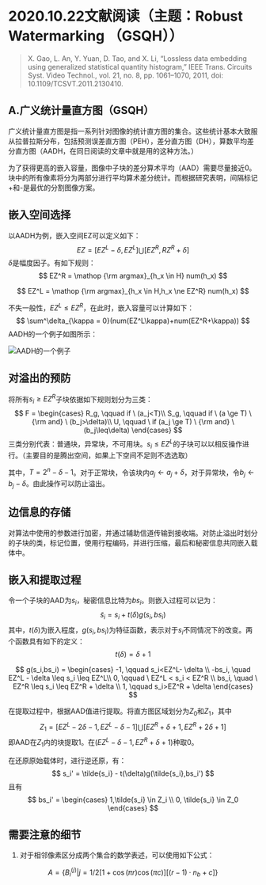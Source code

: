 # 2020.10.22文献阅读（主题：Robust Watermarking （GSQH））

> X. Gao, L. An, Y. Yuan, D. Tao, and X. Li, “Lossless data embedding using generalized statistical quantity histogram,” IEEE Trans. Circuits Syst. Video Technol., vol. 21, no. 8, pp. 1061–1070, 2011, doi: 10.1109/TCSVT.2011.2130410.

## A.广义统计量直方图（GSQH）

广义统计量直方图是指一系列针对图像的统计直方图的集合。这些统计基本大致服从拉普拉斯分布，包括预测误差直方图（PEH），差分直方图（DH），算数平均差分直方图（AADH，在同日阅读的文章中就是用的这种方法。） 

为了获得更高的嵌入容量，图像中子块的差分算术平均（AAD）需要尽量接近0。块中的所有像素将分为两部分进行平均算术差分统计。而根据研究表明，间隔标记+和-是最优的分割图像方案。



## 嵌入空间选择

以AADH为例，嵌入空间EZ可以定义如下：
$$
EZ = [EZ^L-\delta,EZ^L]\bigcup[EZ^R,RZ^R+\delta]
$$
$\delta$是幅度因子。有如下规则：
$$
EZ^R = \mathop {\rm argmax}_{h_x \in H} num(h_x)
$$

$$
EZ^L = \mathop {\rm argmax}_{h_x \in H,h_x \ne EZ^R} num(h_x)
$$

不失一般性，$EZ^L\leq EZ^R$，在此时，嵌入容量可以计算如下：
$$
\sum^\delta_{\kappa = 0}(num(EZ^L\kappa)+num(EZ^R+\kappa))
$$
AADH的一个例子如图所示：

![AADH的一个例子](https://kyle-picgo.oss-cn-shanghai.aliyuncs.com/markdownpic/AADH%E7%9A%84%E4%B8%80%E4%B8%AA%E4%BE%8B%E5%AD%90.png)

## 对溢出的预防

将所有$s_i \ge EZ^R$子块依据如下规则划分为三类：
$$
F = 
\begin{cases}
R_g, \qquad if \ (a_j<T)\\
S_g, \qquad if \ (a \ge T) \ {\rm and} \ (b_j>\delta)\\
U, \qquad \ if (a_j \ge T) \ {\rm and} \ (b_j\leq\delta)
\end{cases}
$$
三类分别代表：普通块，异常块，不可用块。$s_i \leq EZ^L$的子块可以以相反操作进行。（主要目的是腾出空间，如果上下空间不足则不选选取）

其中，$T = 2^n-\delta-1$。对于正常块，令该块内$a_j\gets a_j+ \delta$，对于异常块，令$b_j \gets b_j-\delta$。由此操作可以防止溢出。



## 边信息的存储

对算法中使用的参数进行加密，并通过辅助信道传输到接收端。对防止溢出时划分的子块的类，标记位置，使用行程编码，并进行压缩，最后和秘密信息共同嵌入载体中。



## 嵌入和提取过程

令一个子块的AAD为$s_i$，秘密信息比特为$bs_i$。则嵌入过程可以记为：
$$
\tilde{s}_i = s_i + t(\delta) g(s_i,bs_i)
$$
其中，$t(\delta)$为嵌入程度，$g(s_i,bs_i)$为特征函数，表示对于$s_i$不同情况下的改变。两个函数具有如下的定义：
$$
t(\delta) = \delta +1
$$

$$
g(s_i,bs_i) = 
\begin{cases}
-1, \qquad s_i<EZ^L- \delta \\
-bs_i, \quad EZ^L - \delta \leq s_i \leq EZ^L\\
0, \qquad \ EZ^L < s_i < EZ^R \\
bs_i, \quad \ EZ^R \leq s_i \leq EZ^R + \delta \\
1, \qquad s_i>EZ^R + \delta
\end{cases}
$$



在提取过程中，根据AAD值进行提取。将直方图区域划分为$Z_0$和$Z_1$，其中
$$
Z_1 = \Big[EZ^L - 2 \delta - 1,EZ^L - \delta - 1 \Big ] \bigcup \Big[EZ^R + \delta +1,EZ^R + 2 \delta +1 \Big ]
$$
即AAD在$Z_1$内的块提取1。在$(EZ^L - \delta - 1, EZ^R + \delta + 1)$种取0。



在还原原始载体时，进行逆还原，有：
$$
s_i' = \tilde{s_i} - t(\delta)g(\tilde{s_i},bs_i')
$$
且有
$$
bs_i' = 
\begin{cases}
1,\tilde{s_i} \in Z_i \\
0, \tilde{s_i} \in Z_0
\end{cases}
$$


## 需要注意的细节

1. 对于相邻像素区分成两个集合的数学表述，可以使用如下公式：

$$
A = \{ B^{(j)}_i | j = 1/2[1+\cos(\pi r) \cos(\pi c)][(r-1)\cdot n_b +c]\}
$$

